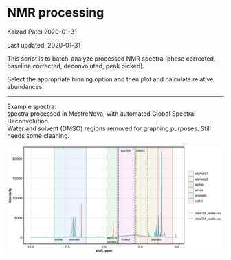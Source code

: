 NMR processing
================
Kaizad Patel
2020-01-31

Last updated: 2020-01-31

This script is to batch-analyze processed NMR spectra (phase corrected,
baseline corrected, deconvoluted, peak picked).

Select the appropriate binning option and then plot and calculate
relative abundances.

-----

Example spectra:  
spectra processed in MestreNova, with automated Global Spectral
Deconvolution.  
Water and solvent (DMSO) regions removed for graphing purposes. Still
needs some cleaning.

![](readme_files/figure-gfm/unnamed-chunk-1-1.png)<!-- -->
